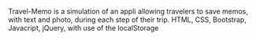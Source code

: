 Travel-Memo is a simulation of an appli allowing travelers to save memos, with text and photo, during each step of their trip.
HTML, CSS, Bootstrap, Javacript, jQuery, with use of the localStorage
